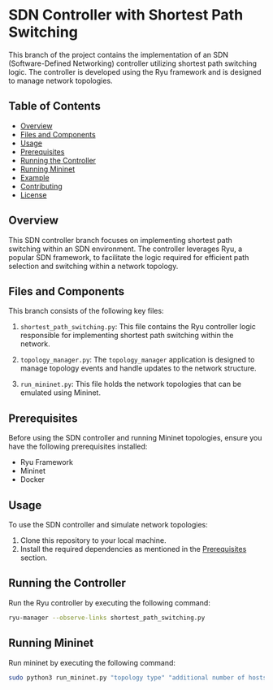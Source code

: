# SDN Controller with Shortest Path Switching

This branch of the project contains the implementation of an SDN (Software-Defined Networking) controller utilizing shortest path switching logic. The controller is developed using the Ryu framework and is designed to manage network topologies.

## Table of Contents

- [Overview](#overview)
- [Files and Components](#files-and-components)
- [Usage](#usage)
- [Prerequisites](#prerequisites)
- [Running the Controller](#running-the-controller)
- [Running Mininet](#running-mininet)
- [Example](#example)
- [Contributing](#contributing)
- [License](#license)

## Overview

This SDN controller branch focuses on implementing shortest path switching within an SDN environment. The controller leverages Ryu, a popular SDN framework, to facilitate the logic required for efficient path selection and switching within a network topology.

## Files and Components

This branch consists of the following key files:

1. `shortest_path_switching.py`: This file contains the Ryu controller logic responsible for implementing shortest path switching within the network.

2. `topology_manager.py`: The `topology_manager` application is designed to manage topology events and handle updates to the network structure.

3. `run_mininet.py`: This file holds the network topologies that can be emulated using Mininet.

## Prerequisites

Before using the SDN controller and running Mininet topologies, ensure you have the following prerequisites installed:

- Ryu Framework
- Mininet
- Docker

## Usage

To use the SDN controller and simulate network topologies:

1. Clone this repository to your local machine.
2. Install the required dependencies as mentioned in the [Prerequisites](#prerequisites) section.

## Running the Controller

Run the Ryu controller by executing the following command:

```bash
ryu-manager --observe-links shortest_path_switching.py
```

## Running Mininet
Run mininet by executing the following command:

```bash
sudo python3 run_mininet.py "topology type" "additional number of hosts"
```


